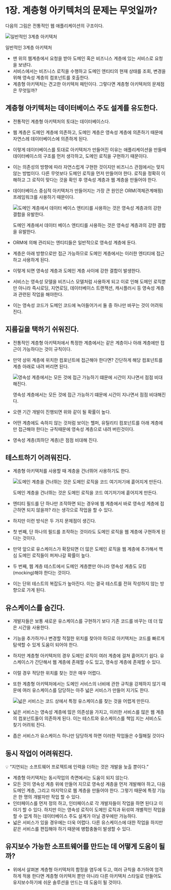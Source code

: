 # 1장. 계층형 아키텍처의 문제는 무엇일까?

다음의 그림은 전통적인 웹 애플리케이션의 구조이다.

![일반적인 3계층 아키텍처](./images/1.1.png)

일반적인 3계층 아키텍처

- 맨 위의 웹계층에서 요청을 받아 도메인 혹은 비즈니스 계층에 있는 서비스로 요청을 보낸다.
- 서비스에서는 비즈니스 로직을 수행하고 도메인 엔티티의 현재 상태를 조회, 변경을 위해 영속성 계층의 컴포넌트를 호출한다.
- 계층형 아키텍처는 견고한 아키텍처 패턴이다. 그렇다면 계층형 아키텍처의 문제점은 무엇일까?

## 계층형 아키텍처는 데이터베이스 주도 설계를 유도한다.

- 전통적인 계층형 아키텍처의 토대는 데이터베이스다.
- 웹 계층은 도메인 계층에 의존하고, 도메인 계층은 영속성 계층에 의존하기 때문에 자연스레 데이터베이스에 의존하게 된다.
- 이렇게 데이터베이스를 토대로 아키텍처가 만들어진 이유는 애플리케이션을 만들때 데이터베이스의 구조를 먼저 생각하고, 도메인 로직을 구현하기 때문이다.
- 이는 의존성의 방향에 따라 자연스럽게 구현한 것이지만 비즈니스 관점에서는 맞지 않는 방법이다. 다른 무엇보다 도메인 로직을 먼저 만들어야 한다. 로직을 정확히 이해하고 그 로직이 맞다는 것을 확인 후 영속성 계층과 웹 계층을 만들어야 한다.
- 데이터베이스 중심적 아키텍처가 만들어지는 가장 큰 원인은 ORM(객체관계매핑) 프레임워크를 사용하기 때문이다.
    
    ![도메인 계층에서 데이터 베이스 엔티티를 사용하는 것은 영속성 계층과의 강한 결합을 유발한다.](./images/1.2.png)
    
    도메인 계층에서 데이터 베이스 엔티티를 사용하는 것은 영속성 계층과의 강한 결합을 유발한다.
    
- ORM에 의해 관리되는 엔티티들은 일반적으로 영속성 계층에 둔다.
- 계층은 아래 방향으로만 접근 가능하므로 도메인 계층에서는 이러한 엔티티에 접근하고 사용하게 된다.
- 이렇게 되면 영속성 계층과 도메인 계층 사이에 강한 결합이 발생한다.
- 서비스는 영속성 모델을 비즈니스 모델처럼 사용하게 되고 이로 인해 도메인 로직뿐만 아니라 즉시로딩, 지연로딩, 데이터베이스 트랜잭션, 캐시플러시 등 영속성 계층과 관련된 작업을 해야한다.
- 이는 영속성 코드가 도메인 코드에 녹아들어가서 둘 중 하나만 바꾸는 것이 어려워 진다.

## 지름길을 택하기 쉬워진다.

- 전통적인 계층형 아키텍처에서 특정한 계층에서는 같은 계층이나 아래 계층에만 접근이 가능하다는 것이 규칙이다.
- 만약 상위 계층에 위치한 컴포넌트에 접근해야 한다면? 간단하게 해당 컴포넌트를 계층 아래로 내려 버리면 된다.
    
    ![영속성 계층에서는 모든 것에 접근 가능하기 떄문에 시간이 지나면서 점점 비대해진다.](./images/1.3.png)
    
    영속성 계층에서는 모든 것에 접근 가능하기 떄문에 시간이 지나면서 점점 비대해진다.
    
- 오랜 기간 개발이 진행되면 위와 같이 될 확률이 높다.
- 어떤 계층에도 속하지 않는 것처럼 보이는 헬퍼, 유틸리티 컴포넌트를 아래 계층에만 접근해야 한다는 규칙때문에 영속성 계층으로 내려 버린것이다.
- 영속성 계층(최하단 계층)은 점점 비대해 진다.

## 테스트하기 어려워진다.

- 계층형 아키텍처를 사용할 때 계층을 건너뛰어 사용하기도 한다.
    
    ![도메인 계층을 건너뛰는 것은 도메인 로직을 코드 여기저기에 흩어지게 만든다.](./images/1.4.png)
    
    도메인 계층을 건너뛰는 것은 도메인 로직을 코드 여기저기에 흩어지게 만든다.
    
- 엔티티 필드를 단 하나만 조작하면 되는 경우에 웹 계층에서 바로 영속성 계층에 접근하면 되지 않을까? 라는 생각으로 작업을 할 수 있다.
- 하지만 이런 방식은 두 가지 문제점이 생긴다.
- 첫 번째, 단 하나의 필드를 조작하는 것이라도 도메인 로직을 웹 계층에 구현하게 된다는 것이다.
- 만약 앞으로 유스케이스가 확장되면 더 많은 도메인 로직을 웹 계층에 추가해서 핵심 도메인 로직들이 퍼져나갈 확률이 높다.
- 두 번째, 웹 계층 테스트에서 도메인 계층뿐만 아니라 영속성 계층도 모킹(mocking)해야 한다는 것이다.
- 이는 단위 테스트의 복잡도가 높아진다. 이는 결국 테스트를 전혀 작성하지 않는 방향으로 가게 된다.

## 유스케이스를 숨긴다.

- 개발자들은 보통 새로운 유스케이스를 구현하기 보다 기존 코드를 바꾸는 데 더 많은 시간을 사용한다.
- 기능을 추가하거나 변경할 적절한 위치를 찾아야 하므로 아키텍처는 코드를 빠르게 탐색할 수 있게 도움이 되어야 한다.
- 하지만 계층형 아키텍처의 경우 도메인 로직이 여러 계층에 걸쳐 흩어지기 쉽다. 유스케이스가 간단해서 웹 계층에 존재할 수도 있고, 영속성 계층에 존재할 수 있다.
- 이럴 경우 적당한 위치를 찾는 것은 매우 어렵다.
- 또한 계층형 아키텍처에서는 도메인 서비스의 너비에 관한 규칙을 강제하지 않기 때문에 여러 유스케이스를 담당하는 아주 넓은 서비스가 만들어 지기도 한다.
    
    ![넓은 서비스는 코드 상에서 특정 유스케이스를 찾는 것을 어렵게 만든다.](./images/1.5.png)
    
- 넓은 서비스는 영속성 계층에 많은 의존성을 가지고, 이러한 서비스를 많은 웹 계층의 컴포넌트들이 의존하게 된다. 이는 테스트와 유스케이스를 책임 지는 서비스도 찾기 어려워 진다.
- 좁은 서비스가 유스케이스 하나만 담당하게 하면 이러한 작업들은 수월해질 것이다

## 동시 작업이 어려워진다.

<aside>
💡 “지연되는 소프트웨어 프로젝트에 인력을 더하는 것은 개발을 늦출 뿐이다.”

</aside>

- 계층형 아키텍처는 동시작업의 측면에서는 도움이 되지 않는다.
- 모든 것이 영속성 계층 위에 만들어 지므로 영속성 계층을 먼저 개발해야 하고, 다음 도메인 계층, 그리고 마지막으로 웹 계층을 만들어야 한다. 그렇기 때문에 특정 기능은 한 명의 개발자만 작업 할 수 있다.
- 인터페이스를 먼저 정의 하고, 인터페이스로 각 개발자들이 작업을 하면 된다고 이야기 할 수 있다. 하지만 이는 영속성 로직이 도메인 로직과 뒤섞여 개별적인 작업을 할 수 없게 하는 데이터베이스 주도 설계가 아닐 경우에만 가능하다.
- 넓은 서비스가 있을 경우에는 더욱 어렵다. 다른 유스케이스에 대한 작업을 하지만 같은 서비스를 편집해야 하기 때문에 병합충돌이 발생할 수 있다.

## 유지보수 가능한 소프트웨어를 만드는 데 어떻게 도움이 될까?

- 위에서 살펴본 계층형 아키텍처의 함정을 염두에 두고, 여러 규칙을 추가하여 엄격하게 적용 한다면 계층형 아키텍처 뿐만 아니라 다른 아키텍처 스타일로 만들어도 유지보수하기에 쉬운 솔루션을 만드는 데 도움이 될 것이다.
